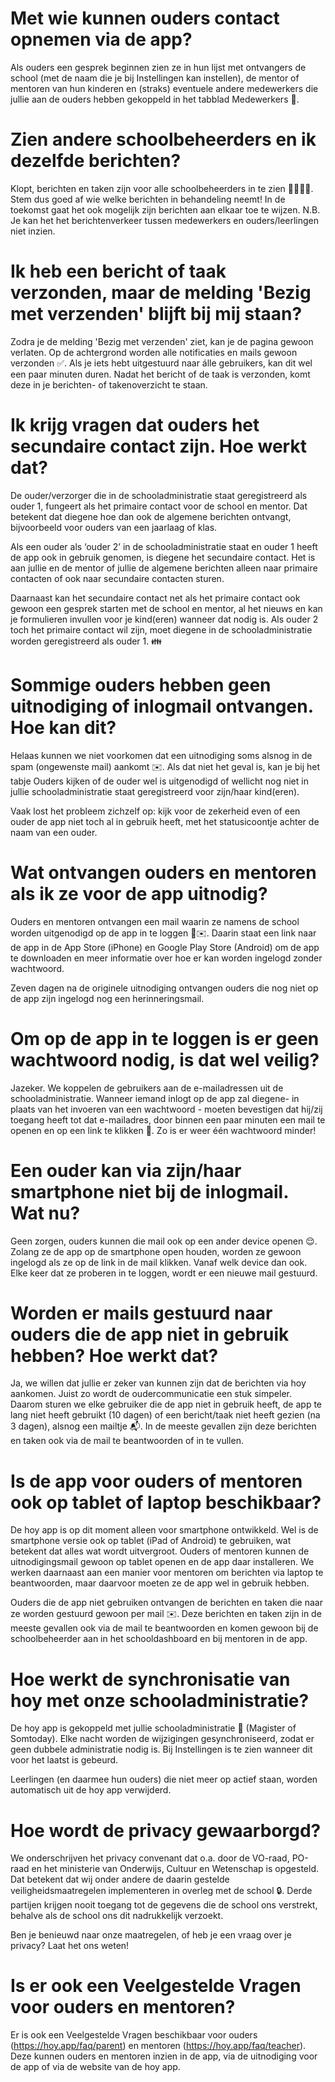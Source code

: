 # Met wie kunnen ouders contact opnemen via de app?
Als ouders een gesprek beginnen zien ze in hun lijst met ontvangers de school (met de naam die je bij Instellingen kan instellen), de mentor of mentoren van hun kinderen en (straks) eventuele andere medewerkers die jullie aan de ouders hebben gekoppeld in het tabblad Medewerkers 💬.

# Zien andere schoolbeheerders en ik dezelfde berichten?
Klopt, berichten en taken zijn voor alle schoolbeheerders in te zien 👩‍💻👨‍💻.  Stem dus goed af wie welke berichten in behandeling neemt! In de toekomst gaat het ook mogelijk zijn berichten aan elkaar toe te wijzen. N.B. Je kan het het berichtenverkeer tussen medewerkers en ouders/leerlingen niet inzien.

# Ik heb een bericht of taak verzonden, maar de melding 'Bezig met verzenden' blijft bij mij staan?
Zodra je de melding 'Bezig met verzenden' ziet, kan je de pagina gewoon verlaten. Op de achtergrond worden alle notificaties en mails gewoon verzonden ✅. Als je iets hebt uitgestuurd naar álle gebruikers, kan dit wel een paar minuten duren. Nadat het bericht of de taak is verzonden, komt deze in je berichten- of takenoverzicht te staan.

# Ik krijg vragen dat ouders het secundaire contact zijn. Hoe werkt dat?
De ouder/verzorger die in de schooladministratie staat geregistreerd als ouder 1, fungeert als het primaire contact voor de school en mentor. Dat betekent dat diegene hoe dan ook de algemene berichten ontvangt, bijvoorbeeld voor ouders van een jaarlaag of klas.

Als een ouder als ‘ouder 2’ in de schooladministratie staat en ouder 1 heeft de app ook in gebruik genomen, is diegene het secundaire contact. Het is aan jullie en de mentor of jullie de algemene berichten alleen naar primaire contacten of ook naar secundaire contacten sturen.

Daarnaast kan het secundaire contact net als het primaire contact ook gewoon een gesprek starten met de school en mentor, al het nieuws en kan je formulieren invullen voor je kind(eren) wanneer dat nodig is. Als ouder 2 toch het primaire contact wil zijn, moet diegene in de schooladministratie worden geregistreerd als ouder 1. 👪

# Sommige ouders hebben geen uitnodiging of inlogmail ontvangen. Hoe kan dit?
Helaas kunnen we niet voorkomen dat een uitnodiging soms alsnog in de spam (ongewenste mail) aankomt ✉️. Als dat niet het geval is, kan je bij het tabje Ouders kijken of de ouder wel is uitgenodigd of wellicht nog niet in jullie schooladministratie staat geregistreerd voor zijn/haar kind(eren).

Vaak lost het probleem zichzelf op: kijk voor de zekerheid even of een ouder de app niet toch al in gebruik heeft, met het statusicoontje achter de naam van een ouder.

# Wat ontvangen ouders en mentoren als ik ze voor de app uitnodig?
Ouders en mentoren ontvangen een mail waarin ze namens de school worden uitgenodigd op de app in te loggen 🏫✉️. Daarin staat een link naar de app in de App Store (iPhone) en Google Play Store (Android) om de app te downloaden en meer informatie over hoe er kan worden ingelogd zonder wachtwoord.

Zeven dagen na de originele uitnodiging ontvangen ouders die nog niet op de app zijn ingelogd nog een herinneringsmail.

# Om op de app in te loggen is er geen wachtwoord nodig, is dat wel veilig?
Jazeker. We koppelen de gebruikers aan de e-mailadressen uit de schooladministratie. Wanneer iemand inlogt op de app zal diegene- in plaats van het invoeren van een wachtwoord - moeten bevestigen dat hij/zij toegang heeft tot dat e-mailadres, door binnen een paar minuten een mail te openen en op een link te klikken 🔗. Zo is er weer één wachtwoord minder!

# Een ouder kan via zijn/haar smartphone niet bij de inlogmail. Wat nu?
Geen zorgen, ouders kunnen die mail ook op een ander device openen 😌. Zolang ze de app op de smartphone open houden, worden ze gewoon ingelogd als ze op de link in de mail klikken. Vanaf welk device dan ook. Elke keer dat ze proberen in te loggen, wordt er een nieuwe mail gestuurd.

# Worden er mails gestuurd naar ouders die de app niet in gebruik hebben? Hoe werkt dat?
Ja, we willen dat jullie er zeker van kunnen zijn dat de berichten via hoy aankomen. Juist zo wordt de oudercommunicatie een stuk simpeler. Daarom sturen we elke gebruiker die de app niet in gebruik heeft, de app te lang niet heeft gebruikt (10 dagen) of een bericht/taak niet heeft gezien (na 3 dagen), alsnog een mailtje 📬. In de meeste gevallen zijn deze berichten en taken ook via de mail te beantwoorden of in te vullen.

# Is de app voor ouders of mentoren ook op tablet of laptop beschikbaar?
De hoy app is op dit moment alleen voor smartphone ontwikkeld. Wel is de smartphone versie ook op tablet (iPad of Android) te gebruiken, wat betekent dat alles wat wordt uitvergroot. Ouders of mentoren kunnen de uitnodigingsmail gewoon op tablet openen en de app daar installeren. We werken daarnaast aan een manier voor mentoren om berichten via laptop te beantwoorden, maar daarvoor moeten ze de app wel in gebruik hebben.

Ouders die de app niet gebruiken ontvangen de berichten en taken die naar ze worden gestuurd gewoon per mail ✉️. Deze berichten en taken zijn in de meeste gevallen ook via de mail te beantwoorden en komen gewoon bij de schoolbeheerder aan in het schooldashboard en bij mentoren in de app.

# Hoe werkt de synchronisatie van hoy met onze schooladministratie?
De hoy app is gekoppeld met jullie schooladministratie 📑 (Magister of Somtoday). Elke nacht worden de wijzigingen gesynchroniseerd, zodat er geen dubbele administratie nodig is. Bij Instellingen is te zien wanneer dit voor het laatst is gebeurd.

Leerlingen (en daarmee hun ouders) die niet meer op actief staan, worden automatisch uit de hoy app verwijderd.

# Hoe wordt de privacy gewaarborgd?
We onderschrijven het privacy convenant dat o.a. door de VO-raad, PO-raad en het ministerie van Onderwijs, Cultuur en Wetenschap is opgesteld. Dat betekent dat wij onder andere de daarin gestelde veiligheidsmaatregelen implementeren in overleg met de school 🔒. Derde partijen krijgen nooit toegang tot de gegevens die de school ons verstrekt, behalve als de school ons dit nadrukkelijk verzoekt.

Ben je benieuwd naar onze maatregelen, of heb je een vraag over je privacy? Laat het ons weten!

# Is er ook een Veelgestelde Vragen voor ouders en mentoren?
Er is ook een Veelgestelde Vragen beschikbaar voor ouders (https://hoy.app/faq/parent) en mentoren (https://hoy.app/faq/teacher). Deze kunnen ouders en mentoren inzien in de app, via de uitnodiging voor de app of via de website van de hoy app.
